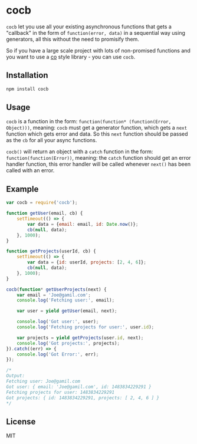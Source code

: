 # cocb
`cocb` let you use all your existing asynchronous functions that gets a "callback" in the form of
`function(error, data)` in a sequential way using generators, all this without the need to promisify them.

So if you have a large scale project with lots of non-promised functions and you want to use a
[co](https://www.npmjs.com/package/co) style library - you can use `cocb`.

## Installation
```sh
npm install cocb
```

## Usage
`cocb` is a function in the form: `function(function* (function(Error, Object)))`, meaning:
`cocb` must get a generator function, which gets a `next` function which gets error and data.
So this `next` function should be passed as the `cb` for all your async functions.

`cocb()` will return an object with a `catch` function in the form: `function(function(Error))`, meaning:
the `catch` function should get an error handler function, this error handler will be called
whenever `next()` has been called with an error.

## Example
```js
var cocb = require('cocb');

function getUser(email, cb) {
	setTimeout(() => {
		var data = {email: email, id: Date.now()};
		cb(null, data);
	}, 1000);
}

function getProjects(userId, cb) {
	setTimeout(() => {
		var data = {id: userId, projects: [2, 4, 6]};
		cb(null, data);
	}, 1000);
}

cocb(function* getUserProjects(next) {
	var email = 'Joe@gamil.com';
	console.log('Fetching user:', email);

	var user = yield getUser(email, next);

	console.log('Got user:', user);
	console.log('Fetching projects for user:', user.id);

	var projects = yield getProjects(user.id, next);
	console.log('Got projects:', projects);
}).catch((err) => {
	console.log('Got Error:', err);
});

/*
Output:
Fetching user: Joe@gamil.com
Got user: { email: 'Joe@gamil.com', id: 1483834229291 }
Fetching projects for user: 1483834229291
Got projects: { id: 1483834229291, projects: [ 2, 4, 6 ] }
*/
```

## License
MIT